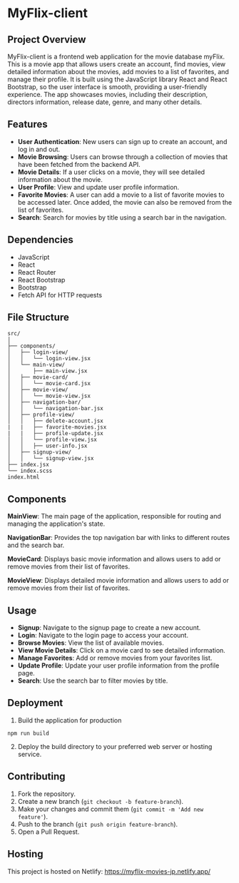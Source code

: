 # MyFlix-client

## Project Overview
MyFlix-client is a frontend web application for the movie database myFlix. This is a movie app that allows users create an account, find movies, view detailed information about the movies, add movies to a list of favorites, and manage their profile. It is built using the JavaScript library React and React Bootstrap, so the user interface is smooth, providing a user-friendly experience. The app showcases movies, including their description, directors information, release date, genre, and many other details.

## Features
- **User Authentication**: New users can sign up to create an account, and log in and out.
- **Movie Browsing**: Users can browse through a collection of movies that have been fetched from the backend API. 
- **Movie Details**: If a user clicks on a movie, they will see detailed information about the movie.
- **User Profile**: View and update user profile information.
- **Favorite Movies**: A user can add a movie to a list of favorite movies to be accessed later. Once added, the movie can also be removed from the list of favorites.
- **Search**: Search for movies by title using a search bar in the navigation.

## Dependencies
- JavaScript
- React
- React Router
- React Bootstrap
- Bootstrap
- Fetch API for HTTP requests

## File Structure
````
src/
│
├── components/
│   ├── login-view/
│   │   └── login-view.jsx
│   └── main-view/
│       ├── main-view.jsx
│   ├── movie-card/
│   │   └── movie-card.jsx
│   ├── movie-view/
│   │   └── movie-view.jsx
│   ├── navigation-bar/
│   │   └── navigation-bar.jsx
│   ├── profile-view/
│   │   ├── delete-account.jsx
|   |   ├── favorite-movies.jsx
|   |   ├── profile-update.jsx
│   │   └── profile-view.jsx
│   │   ├── user-info.jsx
│   ├── signup-view/
│   │   └── signup-view.jsx
├── index.jsx
└── index.scss
index.html
````

## Components
**MainView**: The main page of the application, responsible for routing and managing the application's state.

**NavigationBar**: Provides the top navigation bar with links to different routes and the search bar.

**MovieCard**: Displays basic movie information and allows users to add or remove movies from their list of favorites.

**MovieView**: Displays detailed movie information and allows users to add or remove movies from their list of favorites.

## Usage
- **Signup**: Navigate to the signup page to create a new account.
- **Login**: Navigate to the login page to access your account.
- **Browse Movies**: View the list of available movies.
- **View Movie Details**: Click on a movie card to see detailed information.
- **Manage Favorites**: Add or remove movies from your favorites list.
- **Update Profile**: Update your user profile information from the profile page.
- **Search**: Use the search bar to filter movies by title.

## Deployment
1. Build the application for production
````
npm run build
````
2. Deploy the build directory to your preferred web server or hosting service.

## Contributing
1. Fork the repository.
2. Create a new branch (````git checkout -b feature-branch````).
3. Make your changes and commit them (````git commit -m 'Add new feature'````).
4. Push to the branch (````git push origin feature-branch````).
5. Open a Pull Request.

## Hosting
This project is hosted on Netlify: https://myflix-movies-jp.netlify.app/